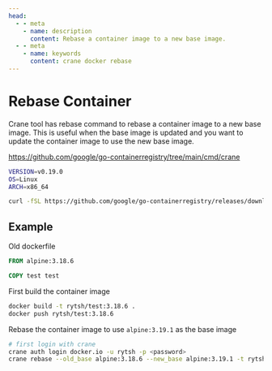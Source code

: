 ```yaml
---
head:
  - - meta
    - name: description
      content: Rebase a container image to a new base image.
  - - meta
    - name: keywords
      content: crane docker rebase
---
```


# Rebase Container

Crane tool has rebase command to rebase a container image to a new base image.
This is useful when the base image is updated and you want to update the container image to use the new base image.

https://github.com/google/go-containerregistry/tree/main/cmd/crane

```sh
VERSION=v0.19.0
OS=Linux
ARCH=x86_64

curl -fSL https://github.com/google/go-containerregistry/releases/download/${VERSION}/go-containerregistry_${OS}_${ARCH}.tar.gz | tar -oxz -C ~/bin/ crane
```

## Example

Old dockerfile

```dockerfile
FROM alpine:3.18.6

COPY test test
```

First build the container image

```sh
docker build -t rytsh/test:3.18.6 .
docker push rytsh/test:3.18.6
```

Rebase the container image to use `alpine:3.19.1` as the base image

```sh
# first login with crane
crane auth login docker.io -u rytsh -p <password>
crane rebase --old_base alpine:3.18.6 --new_base alpine:3.19.1 -t rytsh/test:3.19.1 rytsh/test:3.18.6
```
